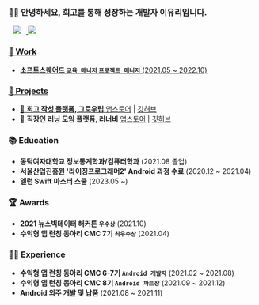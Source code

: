 ### 👋🏻 안녕하세요, 회고를 통해 성장하는 개발자 이유리입니다.
<p>
  <a href="https://devyul.tistory.com/">
<img
src="http://img.shields.io/badge/-Tech%20Blog-orange?style=flat&logo=tistory&link=https://devyul.tistory.com/"
style="height : auto; margin-left : 10px; margin-right : 10px;"/>
  <a href="mailto:leeyuri.andapp@gmail.com">
  <img src="https://img.shields.io/badge/Mail-EA4335?style=flat-square&logo=Gmail&logoColor=white&link=mailto:leeyuri.andapp@gmail.com"/>
</p>

### 🏢 Work
- **소프트스퀘어드 `교육 매니저` `프로젝트 매니저`** (2021.05 ~ 2022.10)
      
### 📱 Projects

- 🌱 **회고 작성 플랫폼, 그로우립** [앱스토어](https://apps.apple.com/kr/app/%EA%B7%B8%EB%A1%9C%EC%9A%B0%EB%A6%BD/id1660732969) | [깃허브](https://github.com/paicooha/Growlibb-iOS) <br/>
- 🐝 **직장인 러닝 모임 플랫폼, 러너비** [앱스토어](https://apps.apple.com/kr/app/%EB%9F%AC%EB%84%88%EB%B9%84/id1612604358) | [깃허브](https://github.com/runner-be/RunnerBe-iOS/tree/develop_zoe) <br/>

### 📚 Education

- **동덕여자대학교 정보통계학과/컴퓨터학과** (2021.08 졸업)<br/>
- **서울산업진흥원 '라이징프로그래머2' Android 과정 수료** (2020.12 ~ 2021.04) <br/>
- **앨런 Swift 마스터 스쿨** (2023.05 ~) <br/>
     
### 🏆️ Awards

- **2021 뉴스빅데이터 해커톤 `우수상`** (2021.10) <br/>
- **수익형 앱 런칭 동아리 CMC 7기 `최우수상`** (2021.04) <br/>
      
### 🏃🏻 Experience
      
- **수익형 앱 런칭 동아리 CMC 6-7기 `Android 개발자`** (2021.02 ~ 2021.08) <br/>
- **수익형 앱 런칭 동아리 CMC 8기 `Android 파트장`** (2021.09 ~ 2021.12) <br/>
- **Android 외주 개발 및 납품** (2021.08 ~ 2021.11) <br/>

